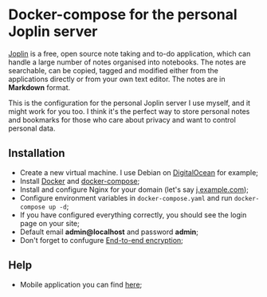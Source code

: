 # Docker-compose for the personal Joplin server

[Joplin](https://joplinapp.org/) is a free, open source note taking and to-do application, which can handle a large number of notes organised into notebooks. The notes are searchable, can be copied, tagged and modified either from the applications directly or from your own text editor. The notes are in **Markdown** format.

This is the configuration for the personal Joplin server I use myself, and it might work for you too. I think it's the perfect way to store personal notes and bookmarks for those who care about privacy and want to control personal data.

## Installation

* Create a new virtual machine. I use Debian on [DigitalOcean](https://m.do.co/c/b237082bad0e) for example;
* Install [Docker](https://docs.docker.com/engine/install/) and [docker-compose](https://docs.docker.com/compose/install/other/);
* Install and configure Nginx for your domain (let's say [j.example.com](etc/nginx/sites-available/j.example.com));
* Configure environment variables in `docker-compose.yaml` and run `docker-compose up -d`;
* If you have configured everything correctly, you should see the login page on your site;
* Default email **admin@localhost** and password **admin**;
* Don't forget to confugure [End-to-end encryption](https://joplinapp.org/e2ee/);

## Help

* Mobile application you can find [here](https://joplinapp.org/help/#mobile-applications);

